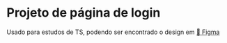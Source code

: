 # Projeto de página de login
Usado para estudos de TS, podendo ser encontrado o design em
    <a href="https://www.figma.com/file/aF3n5t18ItzznUNZqzRrlT/P%C3%A1gina-de-login?node-id=102%3A8">🔗 Figma</a>


